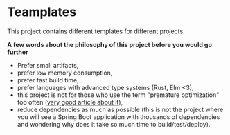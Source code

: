 # Teamplates

This project contains different templates for different projects.

__A few words about the philosophy of this project before you would go further__

- Prefer small artifacts,
- prefer low memory consumption,
- prefer fast build time,
- prefer languages with advanced type systems (Rust, Elm <3),
- this project is not for those who use the term "premature optimization" too often ([very good article about it](http://joeduffyblog.com/2010/09/06/the-premature-optimization-is-evil-myth/)),
- reduce dependencies as much as possible (this is not the project where you will see a Spring Boot application with thousands of dependencies and wondering why does it take so much time to build/test/deploy).

